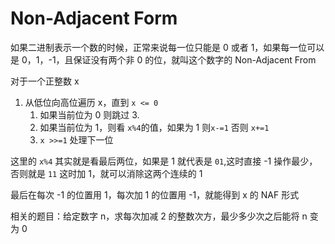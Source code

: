 # Non-Adjacent Form

如果二进制表示一个数的时候，正常来说每一位只能是 0 或者 1，如果每一位可以是 0，1，-1，且保证没有两个非 0 的位，就叫这个数字的 Non-Adjacent From

对于一个正整数 x

1. 从低位向高位遍历 x，直到 `x <= 0`
   1. 如果当前位为 0 则跳过 3.
   2. 如果当前位为 1，则看 `x%4`的值，如果为 1 则`x-=1` 否则 `x+=1`
   3. `x >>=1` 处理下一位

这里的 `x%4` 其实就是看最后两位，如果是 1 就代表是 `01`,这时直接 -1 操作最少，否则就是 `11` 这时加 1，就可以消除这两个连续的 1

最后在每次 -1 的位置用 1，每次加 1 的位置用 -1，就能得到 x 的 NAF 形式

相关的题目：给定数字 n，求每次加减 2 的整数次方，最少多少次之后能将 n 变为 0
